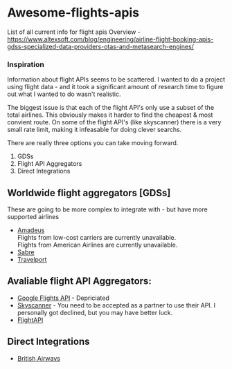 # Awesome-flights-apis
List of all current info for flight apis
Overview - https://www.altexsoft.com/blog/engineering/airline-flight-booking-apis-gdss-specialized-data-providers-otas-and-metasearch-engines/

### Inspiration
Information about flight APIs seems to be scattered. I wanted to do a project using flight data - and it took a significant amount of research time to figure out what I wanted to do wasn't realistic. 

The biggest issue is that each of the flight API's only use a subset of the total airlines. This obviously makes it harder to find the cheapest & most convient route. On some of the flight API's (like skyscanner) there is a very small rate limit, making it infeasable for doing clever searchs. 

There are really three options you can take moving forward.
1. GDSs
2. Flight API Aggregators
3. Direct Integrations

## Worldwide flight aggregators [GDSs] 
These are going to be more complex to integrate with - but have more supported airlines
* [Amadeus](https://developers.amadeus.com/self-service)\
Flights from low-cost carriers are currently unavailable.\
Flights from American Airlines are currently unavailable.
* [Sabre](https://developer.sabre.com/home)
* [Travelport](https://support.travelport.com/webhelp/uapi/uAPI.htm#Introduction.htm%3FTocPath%3D_____1)

## Avaliable flight API Aggregators:
* [Google Flights API](https://news.ycombinator.com/item?id[15594975) - Depriciated
* [Skyscanner](https://www.partners.skyscanner.net/affiliates/travel-apis) - You need to be accepted as a partner to use their API. I personally got declined, but you may have better luck. 
* [FlightAPI](https://www.flightapi.io/docs/)

## Direct Integrations
* [British Airways](https://developer.iairgroup.com/british_airways)
